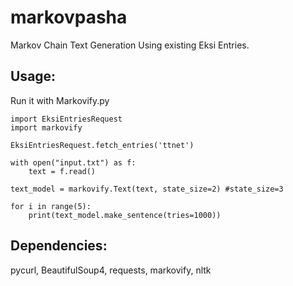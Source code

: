 # markovpasha
Markov Chain Text Generation Using existing Eksi Entries.

## Usage:
Run it with Markovify.py
```
import EksiEntriesRequest
import markovify

EksiEntriesRequest.fetch_entries('ttnet')

with open("input.txt") as f:
    text = f.read()

text_model = markovify.Text(text, state_size=2) #state_size=3

for i in range(5):
    print(text_model.make_sentence(tries=1000))
```


## Dependencies:
pycurl,
BeautifulSoup4,
requests,
markovify,
nltk
